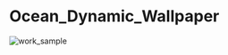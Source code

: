 # Ocean_Dynamic_Wallpaper
 
![work_sample](https://github.com/Yujjio/Ocean_Dynamic_Wallpaper/assets/99207376/376f63d9-cd09-4476-a158-3c0e679b4546)
